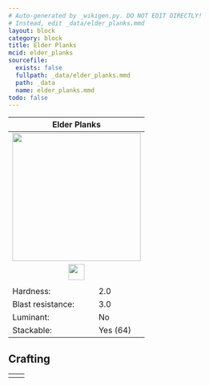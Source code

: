 ```yaml
---
# Auto-generated by _wikigen.py. DO NOT EDIT DIRECTLY!
# Instead, edit _data/elder_planks.mmd
layout: block
category: block
title: Elder Planks
mcid: elder_planks
sourcefile:
  exists: false
  fullpath: _data/elder_planks.mmd
  path: _data
  name: elder_planks.mmd
todo: false
---
```


<table class="block-info"><thead><tr>
<th colspan=2>Elder Planks</th>
</tr></thead><tbody>
<tr><td colspan=2 class="cell-image-big" style="text-align:center"><img onerror="this.src={{ "/img/missing_lg.png" | relative_url | jsonify | escape }}" src="/allotment/img/textures/allotment/elder_planks.png" width="256" height="256" alt="" class="preview-icon"></td></tr>
<tr><td colspan=2 class="cell-image-small" style="text-align:center"><img onerror="this.src={{ "/img/missing.png" | relative_url | jsonify | escape }}" src="/allotment/img/inventory_textures/allotment/elder_planks.png" width="32" height="32" alt="" class="inventory-icon"></td></tr>
<tr><td colspan=2 style="text-align:center"><span class="tool-info tool-axe tool-level-0" title="Breaks faster with an Axe"></span></td></tr>
<tr><td>Hardness:</td><td>2.0</td></tr>
<tr><td>Blast resistance:</td><td>3.0</td></tr>
<tr><td>Luminant:</td><td>No</td></tr>
<tr><td>Stackable:</td><td>Yes (64)</td></tr>
</tbody></table>

## Crafting

<table class="crafting-recipe crafting-shapeless"><tbody><tr>
<td><div class="crafting-ingredients">
<div class="crafting-ingredient">
<span title="Elder Log" class="item item-allotment:elder_log item-type-item" style="background-image:url(&quot;/allotment/img/inventory_textures/allotment/elder_log.png&quot;)"></span>
</div>
</div></td>
<td class="result">
<div class="result-inner">
<div class="result-slot">
<span title="Elder Planks" class="item item-allotment:elder_planks" style="background-image:url(&quot;/allotment/img/inventory_textures/allotment/elder_planks.png&quot;)"></span>
</div>
</div>
</td>
</tr></tbody></table>